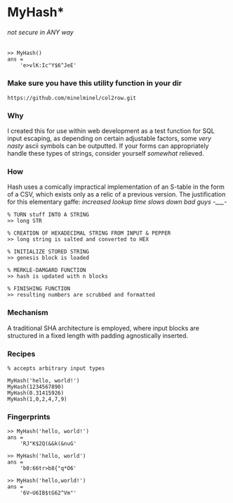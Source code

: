 # MyHash*
###### *not secure in ANY way*
```
>> MyHash()
ans = 
    'e>vlK:Ic"Y$6^JeE'
```
### Make sure you have this utility function in your dir
```
https://github.com/minelminel/col2row.git
```

### Why
I created this for use within web development as a test function for SQL input escaping, as depending on certain adjustable factors, some *very nasty* ascii symbols can be outputted. If your forms can appropriately handle these types of strings, consider yourself *somewhat* relieved.

### How
Hash uses a comically impractical implementation of an S-table in the form of a CSV, which exists only as a relic of a previous version. The justification for this elementary gaffe: *increased lookup time slows down bad guys -___-*
```
% TURN stuff INTO A STRING
>> long STR

% CREATION OF HEXADECIMAL STRING FROM INPUT & PEPPER
>> long string is salted and converted to HEX

% INITIALIZE STORED STRING
>> genesis block is loaded

% MERKLE-DAMGARD FUNCTION
>> hash is updated with n blocks

% FINISHING FUNCTION
>> resulting numbers are scrubbed and formatted
```

### Mechanism
A traditional SHA architecture is employed, where input blocks are structured in a fixed length with padding agnostically inserted.

### Recipes
```
% accepts arbitrary input types

MyHash('hello, world!')
MyHash(1234567890)
MyHash(0.31415926)
MyHash(1,0,2,4,7,9)
```

### Fingerprints
```
>> MyHash('hello, world!')
ans =
    'RJ"K$2Q(&&k(&nuG'

>> MyHash('hello, world')
ans =
    'b0:66tr>b8{"q*O6'

>> MyHash('hello,world!')
ans =
    '6V~U6IB$tG62^Vm"'
```
